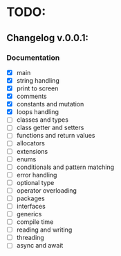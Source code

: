 # TODO:

## Changelog v.0.0.1:

### Documentation

- [x] main
- [x] string handling
- [x] print to screen
- [x] comments
- [x] constants and mutation
- [x] loops handling
- [ ] classes and types
- [ ] class getter and setters
- [ ] functions and return values
- [ ] allocators
- [ ] extensions
- [ ] enums
- [ ] conditionals and pattern matching
- [ ] error handling
- [ ] optional type
- [ ] operator overloading
- [ ] packages
- [ ] interfaces
- [ ] generics
- [ ] compile time
- [ ] reading and writing
- [ ] threading
- [ ] async and await
